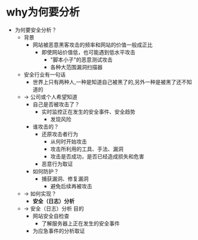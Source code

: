 # why为何要分析

* 为何要安全分析？
  * 背景
    * 网站被恶意黑客攻击的频率和网站的价值一般成正比
      * 即使网站价值低，也可能遇到低水平攻击
        * "脚本小子"的恶意测试攻击
        * 各种大范围漏洞扫描器
  * 安全行业有一句话
    * 世界上只有两种人,一种是知道自己被黑了的,另外一种是被黑了还不知道的
  * -> 公司或个人希望知道
    * 自己是否被攻击了？
      * 实时监控正在发生的安全事件、安全趋势
        * 发现风险
    * 谁攻击的？
      * 还原攻击者行为
        * 从何时开始攻击
        * 攻击所利用的工具、手法、漏洞
        * 攻击是否成功，是否已经造成损失和危害
      * 恶意行为取证
    * 如何防护？
      * 捕获漏洞、修复漏洞
        * 避免后续再被攻击
  * -> 如何实现？
    * **安全（日志）分析**
  * -> 安全（日志）分析 目的
      * 网站安全自检查
        * 了解服务器上正在发生的安全事件
      * 为应急事件的分析取证

